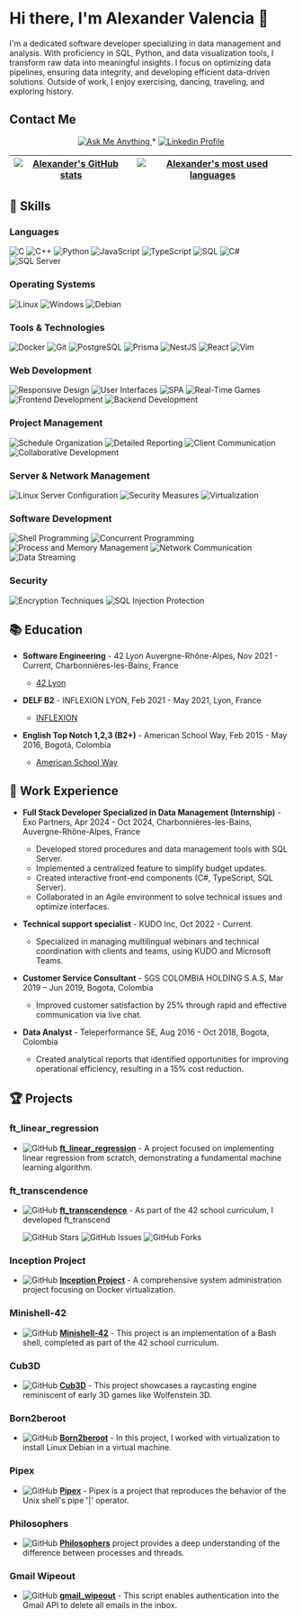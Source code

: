 # Hi there, I'm Alexander Valencia 👋
I'm a dedicated software developer specializing in data management and analysis. With proficiency in SQL, Python, and data visualization tools, I transform raw data into meaningful insights. I focus on optimizing data pipelines, ensuring data integrity, and developing efficient data-driven solutions. Outside of work, I enjoy exercising, dancing, traveling, and exploring history.


## Contact Me
<p align="center">
  <a href="mailto:alexandervalencia1994@gmail.com">
    <img alt="Ask Me Anything" src="https://img.shields.io/badge/-Ask_me_anything-blueviolet?style=flat&logo=Gmail&logoColor=white&link=mailto:alexandervalencia1994@gmail.com" />
    </a>
    <span> * </span>
    <a href="https://www.linkedin.com/in/alexander-valencia-data/">
    <img alt="Linkedin Profile" src="https://img.shields.io/badge/-Linkedin_Profile-0072b1?style=flat&logo=Linkedin&logoColor=white&link=https://www.linkedin.com/in/alexander-valencia-data/" />
    </a>
</p>

| [![Alexander's GitHub stats](https://github-readme-stats.vercel.app/api?username=Alexvc23&count_private=true&include_all_commits=true&show_icons=true&hide=issues&hide_border=true&theme=jolly)](https://github.com/Alexvc23?tab=repositories) | [![Alexander's most used languages](https://github-readme-stats.vercel.app/api/top-langs/?username=Alexvc23&layout=compact&hide_border=true&theme=jolly)](https://github.com/Alexvc23?tab=repositories) |
|:-:|:-:|

## 🚀 Skills

### Languages

![C](https://img.shields.io/badge/-C-A8B9CC?style=flat&logo=C&logoColor=white)
![C++](https://img.shields.io/badge/-C++-00599C?style=flat&logo=C%2B%2B&logoColor=white)
![Python](https://img.shields.io/badge/-Python-3776AB?style=flat&logo=Python&logoColor=white)
![JavaScript](https://img.shields.io/badge/-JavaScript-F7DF1E?style=flat&logo=javascript&logoColor=black)
![TypeScript](https://img.shields.io/badge/-TypeScript-3178C6?style=flat&logo=typescript&logoColor=white)
![SQL](https://img.shields.io/badge/-SQL-4479A1?style=flat&logo=MySQL&logoColor=white)
![C#](https://img.shields.io/badge/-C%23-239120?style=flat&logo=c-sharp&logoColor=white)
![SQL Server](https://img.shields.io/badge/-SQL%20Server-CC2927?style=flat&logo=microsoft-sql-server&logoColor=white)

### Operating Systems
![Linux](https://img.shields.io/badge/Linux-FCC624?style=flat&logo=linux&logoColor=black)
![Windows](https://img.shields.io/badge/Windows-0078D6?style=flat&logo=windows&logoColor=white)
![Debian](https://img.shields.io/badge/Debian-A81D33?style=flat&logo=debian&logoColor=white)

### Tools & Technologies
![Docker](https://img.shields.io/badge/Docker-2496ED?style=flat&logo=docker&logoColor=white)
![Git](https://img.shields.io/badge/Git-F05032?style=flat&logo=git&logoColor=white)
![PostgreSQL](https://img.shields.io/badge/PostgreSQL-4169E1?style=flat&logo=postgresql&logoColor=white)
![Prisma](https://img.shields.io/badge/Prisma-3982CE?style=flat&logo=prisma&logoColor=white)
![NestJS](https://img.shields.io/badge/NestJS-E0234E?style=flat&logo=nestjs&logoColor=white)
![React](https://img.shields.io/badge/React-20232A?style=flat&logo=react&logoColor=61DAFB)
![Vim](https://img.shields.io/badge/Vim-019733?style=flat&logo=vim&logoColor=white)

### Web Development
![Responsive Design](https://img.shields.io/badge/Responsive%20Design-Ready-green)
![User Interfaces](https://img.shields.io/badge/User%20Interfaces-Interactive-blue)
![SPA](https://img.shields.io/badge/Single%20Page%20Applications-Developed-orange)
![Real-Time Games](https://img.shields.io/badge/Real%20Time%20Games-Multiplayer-brightgreen)
![Frontend Development](https://img.shields.io/badge/Frontend%20Development-Advanced-lightgrey)
![Backend Development](https://img.shields.io/badge/Backend%20Development-Advanced-lightgrey)

### Project Management
![Schedule Organization](https://img.shields.io/badge/Schedule%20Organization-Optimized-brightgreen)
![Detailed Reporting](https://img.shields.io/badge/Detailed%20Reporting-Thorough-blue)
![Client Communication](https://img.shields.io/badge/Client%20Communication-Excellent-lightgrey)
![Collaborative Development](https://img.shields.io/badge/Collaborative%20Development-Team%20Focused-blueviolet)

### Server & Network Management
![Linux Server Configuration](https://img.shields.io/badge/Linux%20Server%20Configuration-Managed-green)
![Security Measures](https://img.shields.io/badge/Security%20Measures-Implemented-red)
![Virtualization](https://img.shields.io/badge/Virtualization-VMware%20&%20VirtualBox-blue)

### Software Development
![Shell Programming](https://img.shields.io/badge/Shell%20Programming-Bash-lightgrey)
![Concurrent Programming](https://img.shields.io/badge/Concurrent%20Programming-Threads-9cf)
![Process and Memory Management](https://img.shields.io/badge/Process%20and%20Memory%20Management-Optimized-orange)
![Network Communication](https://img.shields.io/badge/Network%20Communication-Sockets-blue)
![Data Streaming](https://img.shields.io/badge/Data%20Streaming-Implemented-purple)

### Security
![Encryption Techniques](https://img.shields.io/badge/Encryption%20Techniques-Advanced-darkgreen)
![SQL Injection Protection](https://img.shields.io/badge/SQL%20Injection%20Protection-Enforced-red)

## 📚 Education

- **Software Engineering** - 42 Lyon Auvergne-Rhône-Alpes, Nov 2021 - Current, Charbonnières-les-Bains, France
  - [42 Lyon](https://42lyon.fr/)

- **DELF B2** - INFLEXION LYON, Feb 2021 - May 2021, Lyon, France
  - [INFLEXION](https://www.inflexyon.fr/)

- **English Top Notch 1,2,3 (B2+)** - American School Way, Feb 2015 - May 2016, Bogotá, Colombia
  - [American School Way](https://www.americanschoolway.edu.co/)

## 💼 Work Experience

- **Full Stack Developer Specialized in Data Management (Internship)** - Exo Partners, Apr 2024 - Oct 2024, Charbonnières-les-Bains, Auvergne-Rhône-Alpes, France
  - Developed stored procedures and data management tools with SQL Server.
  - Implemented a centralized feature to simplify budget updates.
  - Created interactive front-end components (C#, TypeScript, SQL Server).
  - Collaborated in an Agile environment to solve technical issues and optimize interfaces.

- **Technical support specialist** - KUDO Inc, Oct 2022 - Current.
  - Specialized in managing multilingual webinars and technical coordination with clients and teams, using KUDO and Microsoft Teams.

- **Customer Service Consultant** - SGS COLOMBIA HOLDING S.A.S, Mar 2019 – Jun 2019, Bogota, Colombia
  - Improved customer satisfaction by 25% through rapid and effective communication via live chat.

- **Data Analyst** - Teleperformance SE, Aug 2016 - Oct 2018, Bogota, Colombia
  - Created analytical reports that identified opportunities for improving operational efficiency, resulting in a 15% cost reduction.

## 🏆 Projects

### ft_linear_regression
- ![GitHub](https://img.shields.io/badge/GitHub--green?logo=github) **[ft_linear_regression](https://github.com/Alexvc23/ft_linear_regression)** - A project focused on implementing linear regression from scratch, demonstrating a fundamental machine learning algorithm.

### ft_transcendence
- ![GitHub](https://img.shields.io/badge/GitHub--green?logo=github) **[ft_transcendence](https://github.com/Alexvc23/ft_transcendance)** - As part of the 42 school curriculum, I developed ft_transcend

  ![GitHub Stars](https://img.shields.io/github/stars/Noushhhh/42_TRANSCENDANCE?style=social)
  ![GitHub Issues](https://img.shields.io/github/issues/Noushhhh/42_TRANSCENDANCE)
  ![GitHub Forks](https://img.shields.io/github/forks/Noushhhh/42_TRANSCENDANCE?style=social)

### Inception Project
- ![GitHub](https://img.shields.io/badge/GitHub--green?logo=github) **[Inception Project](https://github.com/Alexvc23/inception)** - A comprehensive system administration project focusing on Docker virtualization.

### Minishell-42
- ![GitHub](https://img.shields.io/badge/GitHub--green?logo=github) **[Minishell-42](https://github.com/Alexvc23/minishell-42)** - This project is an implementation of a Bash shell, completed as part of the 42 school curriculum.

### Cub3D
- ![GitHub](https://img.shields.io/badge/GitHub--green?logo=github) **[Cub3D](https://github.com/Alexvc23/cub3d)** - This project showcases a raycasting engine reminiscent of early 3D games like Wolfenstein 3D.

### Born2beroot
- ![GitHub](https://img.shields.io/badge/GitHub--green?logo=github) **[Born2beroot](https://github.com/Alexvc23/born2beroot)** - In this project, I worked with virtualization to install Linux Debian in a virtual machine.

### Pipex
- ![GitHub](https://img.shields.io/badge/GitHub--green?logo=github) **[Pipex](https://github.com/Alexvc23/42_pipex_2022)** - Pipex is a project that reproduces the behavior of the Unix shell's pipe '|' operator.

### Philosophers
- ![GitHub](https://img.shields.io/badge/GitHub--green?logo=github) **[Philosophers](https://github.com/Alexvc23/philosophers)** project provides a deep understanding of the difference between processes and threads.

### Gmail Wipeout
- ![GitHub](https://img.shields.io/badge/GitHub--green?logo=github) **[gmail_wipeout](https://github.com/Alexvc23/wipe_out_gmail)** - This script enables authentication into the Gmail API to delete all emails in the inbox.
